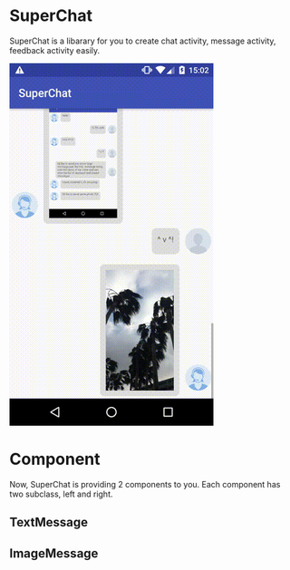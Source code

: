 # SuperChat

SuperChat is a libarary for you to create chat activity, message activity, feedback activity easily.

<img src="pic/screen_shot.gif"/>

# Component
Now, SuperChat is providing 2 components to you. Each component has two subclass, left and right.

## TextMessage

## ImageMessage

